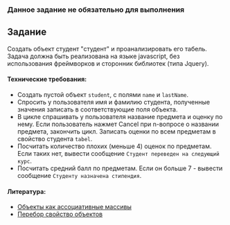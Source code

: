### Данное задание не обязательно для выполнения

## Задание

Создать объект студент "студент" и проанализировать его табель. Задача должна быть реализована на языке javascript, без использования фреймворков и сторонник библиотек (типа Jquery).

#### Технические требования:
- Создать пустой объект `student`, с полями `name` и `lastName`.
- Спросить у пользователя имя и фамилию студента, полученные значения записать в соответствующие поля объекта.
- В цикле спрашивать у пользователя название предмета и оценку по нему. Если пользователь нажмет Cancel при n-вопросе о названии предмета, закончить цикл. Записать оценки по всем предметам в свойство студента `tabel`.
- Посчитать количество плохих (меньше 4) оценок по предметам. Если таких нет, вывести сообщение `Студент переведен на следующий курс`.
- Посчитать средний балл по предметам. Если он больше 7 - вывести сообщение `Студенту назначена стипендия`.

#### Литература:
- [Объекты как ассоциативные массивы](https://learn.javascript.ru/object)
- [Перебор свойство объектов](https://learn.javascript.ru/object-for-in)
